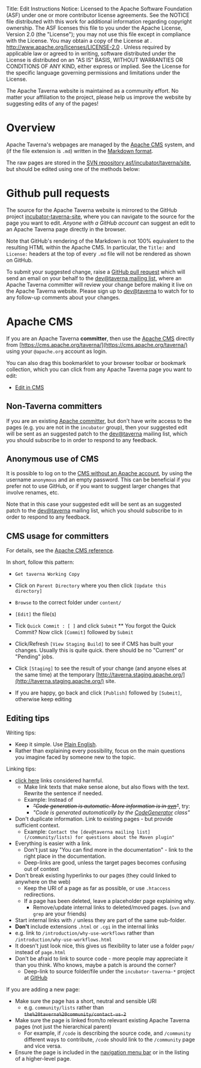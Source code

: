 Title:     Edit Instructions
Notice:    Licensed to the Apache Software Foundation (ASF) under one
           or more contributor license agreements.  See the NOTICE file
           distributed with this work for additional information
           regarding copyright ownership.  The ASF licenses this file
           to you under the Apache License, Version 2.0 (the
           "License"); you may not use this file except in compliance
           with the License.  You may obtain a copy of the License at
           .
             http://www.apache.org/licenses/LICENSE-2.0
           .
           Unless required by applicable law or agreed to in writing,
           software distributed under the License is distributed on an
           "AS IS" BASIS, WITHOUT WARRANTIES OR CONDITIONS OF ANY
           KIND, either express or implied.  See the License for the
           specific language governing permissions and limitations
           under the License.

The Apache Taverna website is maintained as a community effort. 
No matter your affiliation to the project, please help us improve the website by 
suggesting edits of any of the pages!


# Overview

Apache Taverna's webpages are managed by the [Apache CMS](http://www.apache.org/dev/cmsref.html) system, and 
(if the file extension is `.md`) written in the [Markdown format](https://www.apache.org/dev/cmsref.html#markdown). 

The raw pages are stored in the <a href="http://svn.apache.org/repos/asf/incubator/taverna/site/">SVN repository asf/incubator/taverna/site</a>, but should be edited using one of the methods below:


# Github pull requests

The source for the Apache Taverna website is mirrored to the GitHub project 
[incubator-taverna-site](https://github.com/apache/incubator-taverna-site/tree/trunk/content), 
where you can navigate to the source for the page you want to edit. *Anyone with a GitHub account*
can suggest an edit to an Apache Taverna page directly in the browser.

Note that GitHub's rendering of the Markdown is not 100% equivalent to the resulting HTML
within the Apache CMS.  In particular, the `Title:` and `License:` headers at the top 
of every `.md` file will not be rendered as shown on GitHub.

To submit your suggested change, raise a 
[GitHub pull request](https://github.com/apache/incubator-taverna-site/pulls) 
which will send an email on your behalf to the 
[dev@taverna mailing list](http://taverna.incubator.apache.org/community/lists#devtaverna), where
an Apache Taverna committer will review your change before making it live 
on the Apache Taverna website.
Please sign up to [dev@taverna](http://taverna.incubator.apache.org/community/lists#devtaverna)
to watch for to any follow-up comments about your changes.




# Apache CMS 

If you are an Apache Taverna **committer**, then use the 
[Apache CMS](http://www.apache.org/dev/cmsref.html) directly from 
[https://cms.apache.org/taverna/](https://cms.apache.org/taverna/) using your `@apache.org` account as login.

You can also drag this bookmarklet to your browser toolbar or bookmark collection, 
which you can click from any Apache Taverna page you want to edit:

 * <a href="javascript:void(location.href='https://cms.apache.org/redirect?uri='+escape(location.href))">Edit in CMS</a>




## Non-Taverna committers

If you are an existing 
[Apache committer](https://people.apache.org/committer-index.html), 
but don't have write access to the pages 
(e.g. you are not in the `incubator` group), then your suggested edit will be sent as
 an suggested patch to the 
[dev@taverna](http://taverna.incubator.apache.org/community/lists) mailing list,
which you should subscribe to in order to respond to any feedback.



## Anonymous use of CMS

It is possible to log on to the 
[CMS without an Apache account](http://www.apache.org/dev/cmsref.html#faq), 
by using the username `anonymous` and an empty password.
This can be beneficial if you
prefer not to use GitHub, or if you want to suggest larger changes that 
involve renames, etc.

Note that in this case your suggested edit will be sent as an suggested patch to the 
[dev@taverna](http://taverna.incubator.apache.org/community/lists) mailing list, 
which you should subscribe to in order to respond to any feedback.



## CMS usage for committers

For details, see the [Apache CMS reference](http://www.apache.org/dev/cmsref.html).

In short, follow this pattern:

 * `Get taverna Working Copy`
 * Click on `Parent Directory` where you then click `[Update this directory]`
 * `Browse` to the correct folder under `content/`
 * `[Edit]` the file(s)

 * Tick `Quick Commit : [ ]` and click `Submit`
 ** You forgot the Quick Commit? Now click `[Commit]` followed by `Submit`
 * Click/Refresh `[View Staging Build]` to see if CMS has built your changes. Usually
   this is quite quick. there should be no "Current" or "Pending" jobs.
 * Click `[Staging]` to see the result of your change (and anyone elses at the same time)
   at the temporary
   [http://taverna.staging.apache.org/](http://taverna.staging.apache.org/) site. 
 * If you are happy, go back and click `[Publish]` followed by `[Submit]`, 
   otherwise keep editing


## Editing tips

Writing tips:
 
 * Keep it simple. Use [Plain English](https://en.wikipedia.org/wiki/Plain_English).
 * Rather than explaining every possibility, focus on the main questions you imagine faced by someone new to the topic.


Linking tips:

 * [click here](http://www.cs.tut.fi/~jkorpela/www/click.html) links considered harmful. 
   * Make link texts that make sense alone, but also flows with the text. Rewrite the sentence if needed.
   * Example: Instead of 
      * <del>*"Code generation is automatic. More information is in [svn](#)"*</del>, try: 
      * *"Code is generated automatically by the [CodeGenerator](#) class"*
 * Don't duplicate information. Link to existing pages - but provide sufficient context.
   * Example: `Contact the [dev@taverna mailing list](/community/lists) for questions about the Maven plugin"`
 * Everything is easier with a link. 
   * Don't just say "You can find more in the documentation" - link to the right place in the documentation.
   * Deep-links are good, unless the target pages becomes confusing out of context
 * Don't break existing hyperlinks to our pages (they could linked to anywhere on the web)
   * Keep the URI of a page as far as possible, or use `.htaccess` redirections.
   * If a page has been deleted, leave a placeholder page explaining why. 
     * Remove/update internal links to deleted/moved pages. (<code>svn</code> and <code>grep</code> are your friends)
 * Start internal links with `/` unless they are part of the same sub-folder.
 * **Don't** include extensions `.html` or `.cgi` in the internal links
  *  e.g. 
link to `/introduction/why-use-workflows` rather than `/introduction/why-use-workflows.html` 
   * It doesn't just look nice, this gives us flexibility to later use a folder `page/` instead of `page.html`
 * Don't be afraid to link to source code - more people may appreciate it than you think. Who knows, maybe a patch is around the corner?
   * Deep-link to source folder/file under the `incubator-taverna-*` project at
   [GitHub](http://github.com/apache/) 

If you are adding a new page:

 * Make sure the page has a short, neutral and sensible URI
   * e.g. `community/lists` rather than <del>`the%20taverna%20community/contact-us-2`</del>
 * Make sure the page is linked from/to relevant existing Apache Taverna pages (not just the hierarchical parent)
   * For example, if `/code` is describing the source code, and `/community` different ways to contribute, `/code` should link to the `/community` page and vice versa.
 * Ensure the page is included in the [navigation menu bar](https://github.com/apache/incubator-taverna-site/blob/trunk/templates/default_navbar.html) or in the listing of a higher-level page.
